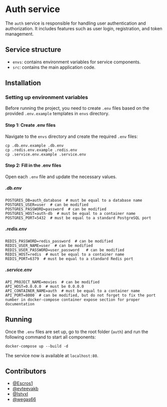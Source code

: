 # Auth service

The `auth` service is responsible for handling user authentication and authorization. It includes features such as user login, registration, and token management.

## Service structure
- `envs`: contains environment variables for service components.
- `src`: contains the main application code.

## Installation

### Setting up environment variables

Before running the project, you need to create `.env` files based on the provided `.env.example` templates in `envs` directory.

#### Step 1: Create .env files

Navigate to the `envs` directory and create the required `.env` files:

    cp .db.env.example .db.env
    cp .redis.env.example .redis.env
    cp .service.env.example .service.env

#### Step 2: Fill in the .env files

Open each `.env` file and update the necessary values.

##### .db.env

    POSTGRES_DB=auth_database  # must be equal to a database name
    POSTGRES_USER=user  # can be modified
    POSTGRES_PASSWORD=password  # can be modified
    POSTGRES_HOST=auth-db  # must be equal to a container name
    POSTGRES_PORT=5432  # must be equal to a standard PostgreSQL port

##### .redis.env

    REDIS_PASSWORD=redis_password  # can be modified
    REDIS_USER_NAME=user  # can be modified
    REDIS_USER_PASSWORD=user_password   # can be modified
    REDIS_HOST=redis  # must be equal to a container name
    REDIS_PORT=6379  # must be equal to a standard Redis port

##### .service.env

    API_PROJECT_NAME=movies  # can be modified
    API_HOST=0.0.0.0  # must be 0.0.0.0
    API_CONTAINER_NAME=auth  # must be equal to a container name
    API_PORT=8000  # can be modified, but do not forget to fix the port number in docker-compose container expose section for proper documentation

## Running

Once the `.env` files are set up, go to the root folder (`auth`) and run the following command to start all components:

    docker-compose up --build -d

The service now is available at `localhost:80`.

## Contributors

- [@Escros1](https://github.com/Escros1)
- [@evteevakb](https://github.com/evteevakb)
- [@IstyxI](https://github.com/IstyxI)
- [@wegas66](https://github.com/wegas66)
